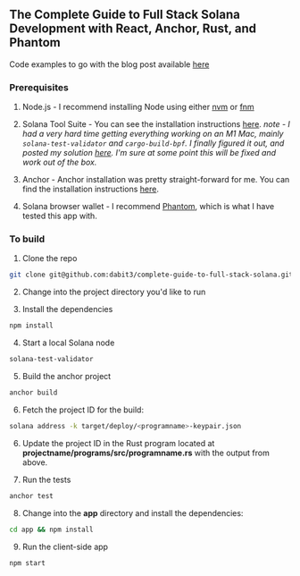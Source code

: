 ## The Complete Guide to Full Stack Solana Development with React, Anchor, Rust, and Phantom

Code examples to go with the blog post available [here](https://dev-to-uploads.s3.amazonaws.com/uploads/articles/nl0h25rp5h9ytg5wnrj7.png)

### Prerequisites

1. Node.js - I recommend installing Node using either [nvm](https://github.com/nvm-sh/nvm) or [fnm](https://github.com/Schniz/fnm)

2. Solana Tool Suite - You can see the installation instructions [here](https://docs.solana.com/cli/install-solana-cli-tools). _note - I had a very hard time getting everything working on an M1 Mac, mainly `solana-test-validator` and `cargo-build-bpf`. I finally figured it out, and posted my solution [here](https://github.com/project-serum/anchor/issues/95#issuecomment-913090162). I'm sure at some point this will be fixed and work out of the box._

3. Anchor - Anchor installation was pretty straight-forward for me. You can find the installation instructions [here](https://project-serum.github.io/anchor/getting-started/installation.html).

4. Solana browser wallet - I recommend [Phantom](https://phantom.app/), which is what I have tested this app with.

### To build

1. Clone the repo

```sh
git clone git@github.com:dabit3/complete-guide-to-full-stack-solana.git
```

2. Change into the project directory you'd like to run

3. Install the dependencies

```sh
npm install
```

4. Start a local Solana node

```sh
solana-test-validator
```

5. Build the anchor project

```sh
anchor build
```

6. Fetch the project ID for the build:

```sh
solana address -k target/deploy/<programname>-keypair.json
```

6. Update the project ID in the Rust program located at __projectname/programs/src/programname.rs__ with the output from above.

7. Run the tests

```sh
anchor test
```

8. Change into the __app__ directory and install the dependencies:

```sh
cd app && npm install
``` 

9. Run the client-side app

```sh
npm start
```